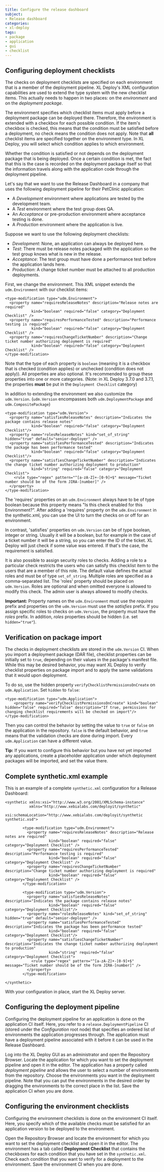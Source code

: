 ```yaml
---
title: Configure the release dashboard
subject:
- Release dashboard
categories:
- xl-deploy
tags:
- package
- application
- gui
- checklist
---
```


## Configuring deployment checklists

The checks on deployment checklists are specified on each environment that is a member of the deployment pipeline. XL Deploy's XML configuration capabilities are used to extend the type system with the new checklist items. This actually needs to happen in two places: on the _environment_ and on the _deployment package_.

The environment specifies which checklist items must apply before a deployment package can be deployed there. Therefore, the environment is extended with a checkbox for each possible condition. If the item's checkbox is checked, this means that the condition must be satisfied before a deployment, no check means the condition does not apply. Note that **all** checklist items are specified together on the environment type. In XL Deploy, you will select which condition applies to which environment.

Whether the condition is satisfied or not depends on the deployment package that is being deployed. Once a certain condition is met, the fact that this is the case is recorded on the deployment package itself so that the information travels along with the application code through the deployment pipeline.

Let's say that we want to use the Release Dashboard in a company that uses the following deployment pipeline for their PetClinic application:

* A _Development_ environment where applications are tested by the development team.
* A _Test_ environment where the test group does QA.
* An _Acceptance_ or pre-production environment where acceptance testing is done.
* A _Production_ environment where the application is live.

Suppose we want to use the following deployment checklists:

* _Development_: None, an application can always be deployed here.
* _Test_: There must be release notes packaged with the application so the test group knows what is new in the release.
* _Acceptance_: The test group must have done a performance test before the application lands here.
* _Production_: A change ticket number must be attached to all production deployments.

First, we change the environment. This XML snippet extends the `udm.Environment` with our checklist items:

    <type-modification type="udm.Environment">
      <property name="requiresReleaseNotes" description="Release notes are required"
                kind="boolean" required="false" category="Deployment Checklist" />
      <property name="requiresPerformanceTested" description="Performance testing is required"
                kind="boolean" required="false" category="Deployment Checklist" />
      <property name="requiresChangeTicketNumber" description="Change ticket number authorizing deployment is required"
                kind="boolean" required="false" category="Deployment Checklist" />
    </type-modification>

Note that the type of each property is `boolean` (meaning it is a checkbox that is checked (condition applies) or unchecked (condition does not apply)). All properties are also optional. It's recommended to group these properties into one or more categories. (Note: in XL Deploy 3.7.0 and 3.7.1, the properties **must** be put in the `Deployment Checklist` category)

In addition to extending the environment we also customize the `udm.Version`. (`udm.Version` encompasses both `udm.DeploymentPackage` and `udm.CompositePackage`)

	<type-modification type="udm.Version">
	  <property name="satisfiesReleaseNotes" description="Indicates the package contains release notes" 
	            kind="boolean" required="false" category="Deployment Checklist"/>
      <property name="rolesReleaseNotes" kind="set_of_string" hidden="true" default="senior-deployer" />
	  <property name="satisfiesPerformanceTested" description="Indicates the package has been performance tested"
	            kind="boolean" required="false" category="Deployment Checklist"/>
	  <property name="satisfiesChangeTicketNumber" description="Indicates the change ticket number authorizing deployment to production" 
	            kind="string" required="false" category="Deployment Checklist">
	    <rule type="regex" pattern="^[a-zA-Z]+-[0-9]+$" message="Ticket number should be of the form JIRA-[number]" />
	  </property>
	</type-modification>

The 'requires' properties on an `udm.Environment` always have to be of type boolean because this property means "Is this check enabled for this Environment?". After adding a 'requires' property on the `udm.Environment` in the synthetic.xml, you can use the UI to turn the checks on or off for an environment.

In contrast, 'satisfies' properties on `udm.Version` can be of type boolean, integer or string. Usually it will be a boolean, but for example in the case of a ticket number it will be a string, so you can enter the ID of the ticket. XL Deploy will just check if some value was entered. If that's the case, the requirement is satisfied.

It is also possible to assign security roles to checks. Adding a role to a particular check restricts the users who can satisfy this checklist item to the users that are a member of this role. The default value defines the actual roles and must be of type `set_of_string`. Multiple roles are specified as a comma-separated list. The 'roles' property should be placed on `udm.Version`. Roles are optional and when omitted everyone is allowed to modify this check. The admin user is always allowed to modify checks.

**Important:** Property names on the `udm.Environment` must use the _requires_ prefix and properties on the `udm.Version` must use the _satisfies_ prefix. If you assign specific roles to checks on `udm.Version`, the property must have the _roles_ prefix. In addition, _roles_ properties should be hidden (i.e. set `hidden="true"`).

## Verification on package import

The checks in deployment checklists are stored in the `udm.Version` CI. When you import a deployment package (DAR file), checklist properties can be initially set to `true`, depending on their values in the package's manifest file. While this may be desired behavior, you may want XL Deploy to verify checklist properties on package import and to apply the same validations that it would upon deployment.

To do so, use the hidden property `verifyChecklistPermissionsOnCreate` on `udm.Application`. Set `hidden` to `false`: 

    <type-modification type="udm.Application">
        <property name="verifyChecklistPermissionsOnCreate" kind="boolean" hidden="false" required="false" description="If true, permissions for changing checklist requirements will be checked on import"/>
    </type-modification>

Then you can control the behavior by setting the value to `true` or `false` on the application in the repository. `false` is the default behavior, and `true` means that the validation checks are done during import. Every `udm.Application` can have a different value. 

**Tip:** If you want to configure this behavior but you have not yet imported any applications, create a placeholder application under which deployment packages will be imported, and set the value there.

## Complete synthetic.xml example

This is an example of a complete `synthetic.xml` configuration for a Release Dashboard:

	<synthetic xmlns:xsi="http://www.w3.org/2001/XMLSchema-instance"
	           xmlns="http://www.xebialabs.com/deployit/synthetic"
	           xsi:schemaLocation="http://www.xebialabs.com/deployit/synthetic synthetic.xsd">

		    <type-modification type="udm.Environment">
		      <property name="requiresReleaseNotes" description="Release notes are required"
		                kind="boolean" required="false" category="Deployment Checklist" />
		      <property name="requiresPerformanceTested" description="Performance testing is required"
		                kind="boolean" required="false" category="Deployment Checklist" />
		      <property name="requiresChangeTicketNumber" description="Change ticket number authorizing deployment is required"
		                kind="boolean" required="false" category="Deployment Checklist" />
		    </type-modification>

			<type-modification type="udm.Version">
			  <property name="satisfiesReleaseNotes" description="Indicates the package contains release notes" 
			            kind="boolean" required="false" category="Deployment Checklist"/>
              <property name="rolesReleaseNotes" kind="set_of_string" hidden="true" default="senior-deployer" />
			  <property name="satisfiesPerformanceTested" description="Indicates the package has been performance tested" 
			            kind="boolean" required="false" category="Deployment Checklist"/>
	          <property name="satisfiesChangeTicketNumber" description="Indicates the change ticket number authorizing deployment to production" 
	                    kind="string" required="false" category="Deployment Checklist">
	            <rule type="regex" pattern="^[a-zA-Z]+-[0-9]+$" message="Ticket number should be of the form JIRA-[number]" />
	          </property>
			</type-modification>

	</synthetic>

With your configuration in place, start the XL Deploy server.

## Configuring the deployment pipeline

Configuring the deployment pipeline for an application is done on the application CI itself. Here, you refer to a `release.DeploymentPipeline` CI (stored under the _Configuration_ root node) that specifies an ordered list of environments the application progresses through. The application must have a deployment pipeline associated with it before it can be used in the Release Dashboard.

Log into the XL Deploy GUI as an administrator and open the Repository Browser. Locate the application for which you want to set the deployment pipeline and open it in the editor. The application has a property called _deployment pipeline_ and allows the user to select a number of environments from the repository. Choose the environments you want in the deployment pipeline. Note that you can put the environments in the desired order by dragging the environments to the correct place in the list. Save the application CI when you are done.

## Configuring the environment checklists

Configuring the environment checklists is done on the environment CI itself. Here, you specify which of the available checks must be satisfied for an application version to be deployed to the environment.

Open the Repository Browser and locate the environment for which you want to set the deployment checklist and open it in the editor. The environment has a tab called **Deployment Checklist** that contains the checkboxes for each condition that you have set in the `synthetic.xml`. Check each condition that you want to verify for a deployment to the environment. Save the environment CI when you are done.
